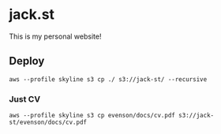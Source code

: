 # jack.st

This is my personal website!

## Deploy

`aws --profile skyline s3 cp ./ s3://jack-st/ --recursive`

### Just CV
`aws --profile skyline s3 cp evenson/docs/cv.pdf s3://jack-st/evenson/docs/cv.pdf`
